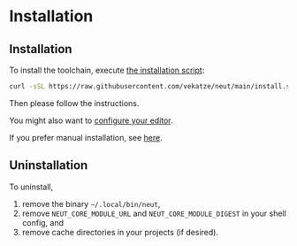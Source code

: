 # Installation

## Installation

To install the toolchain, execute [the installation script](https://raw.githubusercontent.com/vekatze/neut/main/install.sh):

```sh
curl -sSL https://raw.githubusercontent.com/vekatze/neut/main/install.sh | bash
```

Then please follow the instructions.

You might also want to [configure your editor](./editor-setup.md).

If you prefer manual installation, see [here](./manual-installation.md).

## Uninstallation

To uninstall,

1. remove the binary `~/.local/bin/neut`,
2. remove `NEUT_CORE_MODULE_URL` and `NEUT_CORE_MODULE_DIGEST` in your shell config, and
3. remove cache directories in your projects (if desired).
